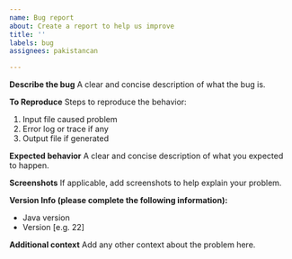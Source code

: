 ```yaml
---
name: Bug report
about: Create a report to help us improve
title: ''
labels: bug
assignees: pakistancan

---
```


**Describe the bug**
A clear and concise description of what the bug is.

**To Reproduce**
Steps to reproduce the behavior:
1. Input file caused problem
2. Error log or trace if any
3. Output file if generated


**Expected behavior**
A clear and concise description of what you expected to happen.

**Screenshots**
If applicable, add screenshots to help explain your problem.

**Version Info (please complete the following information):**
 - Java version
 - Version [e.g. 22]

**Additional context**
Add any other context about the problem here.
